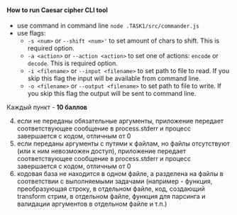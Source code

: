 #### How to run Caesar cipher CLI tool 
- use command in command line `node .TASK1/src/commander.js`
- use flags:
	- `-s <num>` or `--shift <num>'` to set amount of chars to shift. This is  required option.
	- `-a <action>` or `--action <action>` to set one of actions: `encode` or `decode`. This is  required option.
	- `-i <filename>` or `--input <filename>` to set path to file to read. If you skip this flag the input will be available from command line.
	- `-o <filename>` or `--output <filename>` to set path to file to write. If you skip this flag the output will be sent to command line.










Каждый пункт - **10 баллов**

4. если не переданы обязательные аргументы, приложение передает соответствующее сообщение в process.stderr и прoцесс завершается с кодом, отличным от 0
5. если переданы аргументы с путями к файлам, но файлы отсутствуют (или к ним невозможен доступ), приложение передает соответствующее сообщение в process.stderr и прoцесс завершается с кодом, отличным от 0
10. кодовая база не находится в одном файле, а разделена на файлы в соответствии с выполняемыми задачами (например - функция, преобразующая строку, в отдельном файле, код, создающий transform стрим, в отдельном файле, функция для парсинга и валидации аргументов в отдельном файле и т.п.)
